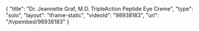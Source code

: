 {
    "title": "Dr. Jeannette Graf, M.D. TripleAction Peptide Eye Creme",
    "type": "solo",
    "layout": "iframe-static",
    "videoId": "98938183",
    "url": "\/tvpembed\/98938183"
}